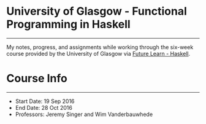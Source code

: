 # University of Glasgow - Functional Programming in Haskell
- - -

My notes, progress, and assignments while working through the six-week course provided by the University of Glasgow via [Future Learn - Haskell](https://www.futurelearn.com/courses/functional-programming-haskell).

# Course Info
- - -

- Start Date: 19 Sep 2016
- End Date: 28 Oct 2016
- Professors: Jeremy Singer and Wim Vanderbauwhede
